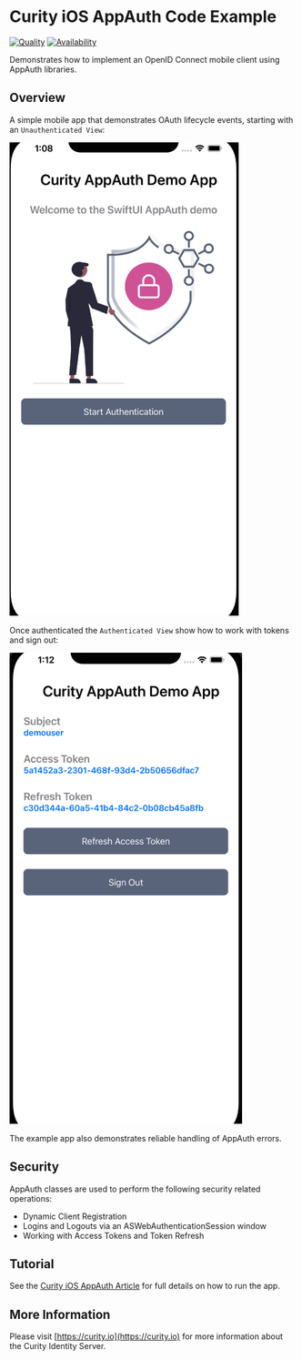 # Curity iOS AppAuth Code Example

[![Quality](https://img.shields.io/badge/quality-demo-red)](https://curity.io/resources/code-examples/status/)
[![Availability](https://img.shields.io/badge/availability-source-blue)](https://curity.io/resources/code-examples/status/)

Demonstrates how to implement an OpenID Connect mobile client using AppAuth libraries.

## Overview

A simple mobile app that demonstrates OAuth lifecycle events, starting with an `Unauthenticated View`:

![Unauthenticated View](doc/ios-unauthenticated-view.png)

Once authenticated the `Authenticated View` show how to work with tokens and sign out:

![Authenticated View](doc/ios-authenticated-view.png)

The example app also demonstrates reliable handling of AppAuth errors.

## Security

AppAuth classes are used to perform the following security related operations:

* Dynamic Client Registration
* Logins and Logouts via an ASWebAuthenticationSession window
* Working with Access Tokens and Token Refresh

## Tutorial

See the [Curity iOS AppAuth Article](https://curity.io/resources/learn/swift-ios-appauth/) for full details on how to run the app.

## More Information

Please visit [https://curity.io](https://curity.io) for more information about the Curity Identity Server.
